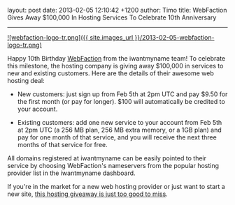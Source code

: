 layout: post
date: 2013-02-05 12:10:42 +1200
author: Timo
title: WebFaction Gives Away $100,000 In Hosting Services To Celebrate 10th Anniversary


----

[![webfaction-logo-tr.png]({{ site.images_url }}/2013-02-05-webfaction-logo-tr.png)](http://www.webfaction.com/signup?affiliate=ideegeo)

Happy 10th Birthday [WebFaction](http://www.webfaction.com/signup?affiliate=ideegeo) from the iwantmyname team! To celebrate this milestone, the hosting company is giving away $100,000 in services to new and existing customers. Here are the details of their awesome web hosting deal:

- New customers: just sign up from Feb 5th at 2pm UTC and pay $9.50 for the first month (or pay for longer). $100 will automatically be credited to your account.

- Existing customers: add one new service to your account from Feb 5th at 2pm UTC (a 256 MB plan, 256 MB extra memory, or a 1GB plan) and pay for one month of that service, and you will receive the next three months of that service for free.

All domains registered at iwantmyname can be easily pointed to their service by choosing WebFaction's nameservers from the popular hosting provider list in the iwantmyname dashboard.

If you're in the market for a new web hosting provider or just want to start a new site, [this hosting giveaway is just too good to miss](http://www.webfaction.com/signup?affiliate=ideegeo).
